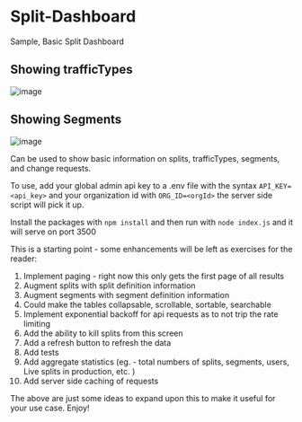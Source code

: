 # Split-Dashboard
Sample, Basic Split Dashboard


## Showing trafficTypes
![image](https://user-images.githubusercontent.com/1207274/211866665-fae520c1-b377-4e14-9805-ad7007b62479.png)




## Showing Segments
![image](https://user-images.githubusercontent.com/1207274/211866735-8c00296b-4e5b-44d9-94cf-a4d7156927ac.png)


Can be used to show basic information on splits, trafficTypes, segments, and change requests.

To use, add your global admin api key to a .env file with the syntax `API_KEY=<api_key>` and your organization id with `ORG_ID=<orgId>` the server side script will pick it up. 

Install the packages with `npm install` and then run with `node index.js` and it will serve on port 3500

This is a starting point - some enhancements will be left as exercises for the reader:
  1. Implement paging - right now this only gets the first page of all results
  2. Augment splits with split definition information
  3. Augment segments with segment definition information
  3. Could make the tables collapsable, scrollable, sortable, searchable
  4. Implement exponential backoff for api requests as to not trip the rate limiting
  5. Add the ability to kill splits from this screen
  6. Add a refresh button to refresh the data
  7. Add tests
  8. Add aggregate statistics (eg. - total numbers of splits, segments, users, Live splits in production, etc. )
  9. Add server side caching of requests
  
 The above are just some ideas to expand upon this to make it useful for your use case. Enjoy!
  

